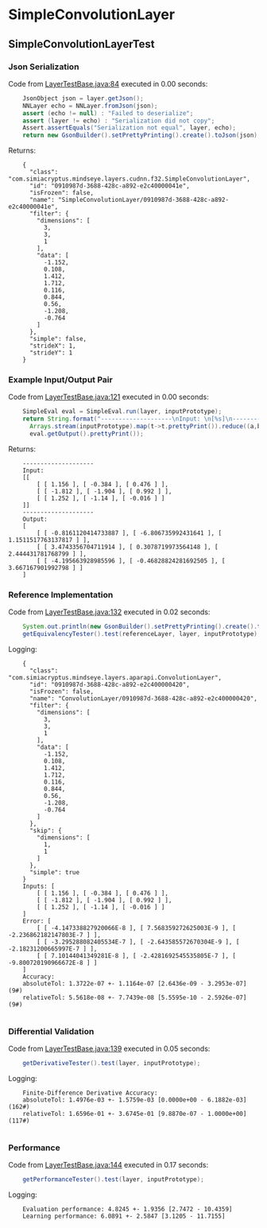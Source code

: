 # SimpleConvolutionLayer
## SimpleConvolutionLayerTest
### Json Serialization
Code from [LayerTestBase.java:84](../../../../../../../../../MindsEye/src/test/java/com/simiacryptus/mindseye/layers/LayerTestBase.java#L84) executed in 0.00 seconds: 
```java
    JsonObject json = layer.getJson();
    NNLayer echo = NNLayer.fromJson(json);
    assert (echo != null) : "Failed to deserialize";
    assert (layer != echo) : "Serialization did not copy";
    Assert.assertEquals("Serialization not equal", layer, echo);
    return new GsonBuilder().setPrettyPrinting().create().toJson(json);
```

Returns: 

```
    {
      "class": "com.simiacryptus.mindseye.layers.cudnn.f32.SimpleConvolutionLayer",
      "id": "0910987d-3688-428c-a892-e2c40000041e",
      "isFrozen": false,
      "name": "SimpleConvolutionLayer/0910987d-3688-428c-a892-e2c40000041e",
      "filter": {
        "dimensions": [
          3,
          3,
          1
        ],
        "data": [
          -1.152,
          0.108,
          1.412,
          1.712,
          0.116,
          0.844,
          0.56,
          -1.208,
          -0.764
        ]
      },
      "simple": false,
      "strideX": 1,
      "strideY": 1
    }
```



### Example Input/Output Pair
Code from [LayerTestBase.java:121](../../../../../../../../../MindsEye/src/test/java/com/simiacryptus/mindseye/layers/LayerTestBase.java#L121) executed in 0.00 seconds: 
```java
    SimpleEval eval = SimpleEval.run(layer, inputPrototype);
    return String.format("--------------------\nInput: \n[%s]\n--------------------\nOutput: \n%s",
      Arrays.stream(inputPrototype).map(t->t.prettyPrint()).reduce((a,b)->a+",\n"+b).get(),
      eval.getOutput().prettyPrint());
```

Returns: 

```
    --------------------
    Input: 
    [[
    	[ [ 1.156 ], [ -0.384 ], [ 0.476 ] ],
    	[ [ -1.812 ], [ -1.904 ], [ 0.992 ] ],
    	[ [ 1.252 ], [ -1.14 ], [ -0.016 ] ]
    ]]
    --------------------
    Output: 
    [
    	[ [ -0.8161120414733887 ], [ -6.806735992431641 ], [ 1.1511517763137817 ] ],
    	[ [ 3.4743356704711914 ], [ 0.3078719973564148 ], [ 2.444431781768799 ] ],
    	[ [ -4.195663928985596 ], [ -0.46828824281692505 ], [ 3.667167901992798 ] ]
    ]
```



### Reference Implementation
Code from [LayerTestBase.java:132](../../../../../../../../../MindsEye/src/test/java/com/simiacryptus/mindseye/layers/LayerTestBase.java#L132) executed in 0.02 seconds: 
```java
    System.out.println(new GsonBuilder().setPrettyPrinting().create().toJson(referenceLayer.getJson()));
    getEquivalencyTester().test(referenceLayer, layer, inputPrototype);
```
Logging: 
```
    {
      "class": "com.simiacryptus.mindseye.layers.aparapi.ConvolutionLayer",
      "id": "0910987d-3688-428c-a892-e2c400000420",
      "isFrozen": false,
      "name": "ConvolutionLayer/0910987d-3688-428c-a892-e2c400000420",
      "filter": {
        "dimensions": [
          3,
          3,
          1
        ],
        "data": [
          -1.152,
          0.108,
          1.412,
          1.712,
          0.116,
          0.844,
          0.56,
          -1.208,
          -0.764
        ]
      },
      "skip": {
        "dimensions": [
          1,
          1
        ]
      },
      "simple": true
    }
    Inputs: [
    	[ [ 1.156 ], [ -0.384 ], [ 0.476 ] ],
    	[ [ -1.812 ], [ -1.904 ], [ 0.992 ] ],
    	[ [ 1.252 ], [ -1.14 ], [ -0.016 ] ]
    ]
    Error: [
    	[ [ -4.147338827920066E-8 ], [ 7.568359272625003E-9 ], [ -2.236862182147803E-7 ] ],
    	[ [ -3.295288082405534E-7 ], [ -2.643585572670304E-9 ], [ -2.18231200665997E-7 ] ],
    	[ [ 7.10144041349281E-8 ], [ -2.4281692545535805E-7 ], [ -9.800720190966672E-8 ] ]
    ]
    Accuracy:
    absoluteTol: 1.3722e-07 +- 1.1164e-07 [2.6436e-09 - 3.2953e-07] (9#)
    relativeTol: 5.5618e-08 +- 7.7439e-08 [5.5595e-10 - 2.5926e-07] (9#)
    
```

### Differential Validation
Code from [LayerTestBase.java:139](../../../../../../../../../MindsEye/src/test/java/com/simiacryptus/mindseye/layers/LayerTestBase.java#L139) executed in 0.05 seconds: 
```java
    getDerivativeTester().test(layer, inputPrototype);
```
Logging: 
```
    Finite-Difference Derivative Accuracy:
    absoluteTol: 1.4976e-03 +- 1.5759e-03 [0.0000e+00 - 6.1882e-03] (162#)
    relativeTol: 1.6596e-01 +- 3.6745e-01 [9.8870e-07 - 1.0000e+00] (117#)
    
```

### Performance
Code from [LayerTestBase.java:144](../../../../../../../../../MindsEye/src/test/java/com/simiacryptus/mindseye/layers/LayerTestBase.java#L144) executed in 0.17 seconds: 
```java
    getPerformanceTester().test(layer, inputPrototype);
```
Logging: 
```
    Evaluation performance: 4.8245 +- 1.9356 [2.7472 - 10.4359]
    Learning performance: 6.0891 +- 2.5847 [3.1205 - 11.7155]
    
```

